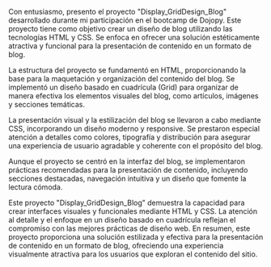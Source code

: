 Con entusiasmo, presento el proyecto "Display_GridDesign_Blog" desarrollado durante mi participación en el bootcamp de Dojopy. Este proyecto tiene como objetivo crear un diseño de blog utilizando las tecnologías HTML y CSS. Se enfoca en ofrecer una solución estéticamente atractiva y funcional para la presentación de contenido en un formato de blog.

La estructura del proyecto se fundamentó en HTML, proporcionando la base para la maquetación y organización del contenido del blog. Se implementó un diseño basado en cuadrícula (Grid) para organizar de manera efectiva los elementos visuales del blog, como artículos, imágenes y secciones temáticas.

La presentación visual y la estilización del blog se llevaron a cabo mediante CSS, incorporando un diseño moderno y responsive. Se prestaron especial atención a detalles como colores, tipografía y distribución para asegurar una experiencia de usuario agradable y coherente con el propósito del blog.

Aunque el proyecto se centró en la interfaz del blog, se implementaron prácticas recomendadas para la presentación de contenido, incluyendo secciones destacadas, navegación intuitiva y un diseño que fomente la lectura cómoda.

Este proyecto "Display_GridDesign_Blog" demuestra la capacidad para crear interfaces visuales y funcionales mediante HTML y CSS. La atención al detalle y el enfoque en un diseño basado en cuadrícula reflejan el compromiso con las mejores prácticas de diseño web. En resumen, este proyecto proporciona una solución estilizada y efectiva para la presentación de contenido en un formato de blog, ofreciendo una experiencia visualmente atractiva para los usuarios que exploran el contenido del sitio.
